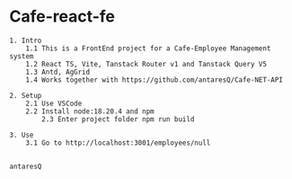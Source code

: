 # Cafe-react-fe

	1. Intro
		1.1 This is a FrontEnd project for a Cafe-Employee Management system
		1.2 React TS, Vite, Tanstack Router v1 and Tanstack Query V5
		1.3 Antd, AgGrid
   		1.4 Works together with https://github.com/antaresQ/Cafe-NET-API

	2. Setup
		2.1 Use VSCode
		2.2 Install node:18.20.4 and npm
    		2.3 Enter project folder npm run build
    
 	3. Use 
  		3.1 Go to http://localhost:3001/employees/null
		

	antaresQ
